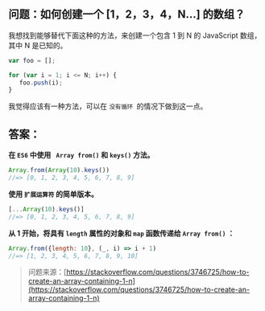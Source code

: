 ## 问题：如何创建一个 [1，2，3，4，N...] 的数组？

我想找到能够替代下面这种的方法，来创建一个包含 1 到 N 的 JavaScript 数组，其中 N 是已知的。

```js
var foo = [];

for (var i = 1; i <= N; i++) {
   foo.push(i);
}
```

我觉得应该有一种方法，可以在 `没有循环 `的情况下做到这一点。

## 答案：

**在 `ES6` 中使用 ` Array from()` 和 `keys()` 方法。**


```js
Array.from(Array(10).keys())
//=> [0, 1, 2, 3, 4, 5, 6, 7, 8, 9]
```


**使用 `扩展运算符` 的简单版本。**

```js
[...Array(10).keys()]
//=> [0, 1, 2, 3, 4, 5, 6, 7, 8, 9]
```

**从 1 开始，将具有 `length` 属性的对象和 `map` 函数传递给 `Array from()` ：**

```js
Array.from({length: 10}, (_, i) => i + 1)
//=> [1, 2, 3, 4, 5, 6, 7, 8, 9, 10]
```

> 问题来源：[https://stackoverflow.com/questions/3746725/how-to-create-an-array-containing-1-n](https://stackoverflow.com/questions/3746725/how-to-create-an-array-containing-1-n)